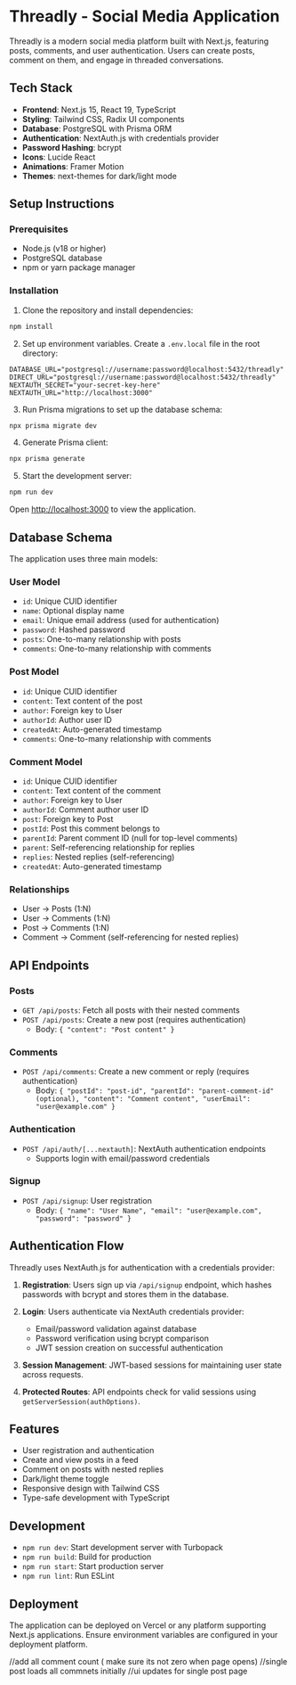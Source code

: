 # Threadly - Social Media Application

Threadly is a modern social media platform built with Next.js, featuring posts, comments, and user authentication. Users can create posts, comment on them, and engage in threaded conversations.

## Tech Stack

- **Frontend**: Next.js 15, React 19, TypeScript
- **Styling**: Tailwind CSS, Radix UI components
- **Database**: PostgreSQL with Prisma ORM
- **Authentication**: NextAuth.js with credentials provider
- **Password Hashing**: bcrypt
- **Icons**: Lucide React
- **Animations**: Framer Motion
- **Themes**: next-themes for dark/light mode

## Setup Instructions

### Prerequisites

- Node.js (v18 or higher)
- PostgreSQL database
- npm or yarn package manager

### Installation

1. Clone the repository and install dependencies:

```bash
npm install
```

2. Set up environment variables. Create a `.env.local` file in the root directory:

```env
DATABASE_URL="postgresql://username:password@localhost:5432/threadly"
DIRECT_URL="postgresql://username:password@localhost:5432/threadly"
NEXTAUTH_SECRET="your-secret-key-here"
NEXTAUTH_URL="http://localhost:3000"
```

3. Run Prisma migrations to set up the database schema:

```bash
npx prisma migrate dev
```

4. Generate Prisma client:

```bash
npx prisma generate
```

5. Start the development server:

```bash
npm run dev
```

Open [http://localhost:3000](http://localhost:3000) to view the application.

## Database Schema

The application uses three main models:

### User Model
- `id`: Unique CUID identifier
- `name`: Optional display name
- `email`: Unique email address (used for authentication)
- `password`: Hashed password
- `posts`: One-to-many relationship with posts
- `comments`: One-to-many relationship with comments

### Post Model
- `id`: Unique CUID identifier
- `content`: Text content of the post
- `author`: Foreign key to User
- `authorId`: Author user ID
- `createdAt`: Auto-generated timestamp
- `comments`: One-to-many relationship with comments

### Comment Model
- `id`: Unique CUID identifier
- `content`: Text content of the comment
- `author`: Foreign key to User
- `authorId`: Comment author user ID
- `post`: Foreign key to Post
- `postId`: Post this comment belongs to
- `parentId`: Parent comment ID (null for top-level comments)
- `parent`: Self-referencing relationship for replies
- `replies`: Nested replies (self-referencing)
- `createdAt`: Auto-generated timestamp

### Relationships
- User → Posts (1:N)
- User → Comments (1:N)
- Post → Comments (1:N)
- Comment → Comment (self-referencing for nested replies)

## API Endpoints

### Posts
- `GET /api/posts`: Fetch all posts with their nested comments
- `POST /api/posts`: Create a new post (requires authentication)
  - Body: `{ "content": "Post content" }`

### Comments
- `POST /api/comments`: Create a new comment or reply (requires authentication)
  - Body: `{ "postId": "post-id", "parentId": "parent-comment-id" (optional), "content": "Comment content", "userEmail": "user@example.com" }`

### Authentication
- `POST /api/auth/[...nextauth]`: NextAuth authentication endpoints
  - Supports login with email/password credentials

### Signup
- `POST /api/signup`: User registration
  - Body: `{ "name": "User Name", "email": "user@example.com", "password": "password" }`

## Authentication Flow

Threadly uses NextAuth.js for authentication with a credentials provider:

1. **Registration**: Users sign up via `/api/signup` endpoint, which hashes passwords with bcrypt and stores them in the database.

2. **Login**: Users authenticate via NextAuth credentials provider:
   - Email/password validation against database
   - Password verification using bcrypt comparison
   - JWT session creation on successful authentication

3. **Session Management**: JWT-based sessions for maintaining user state across requests.

4. **Protected Routes**: API endpoints check for valid sessions using `getServerSession(authOptions)`.

## Features

- User registration and authentication
- Create and view posts in a feed
- Comment on posts with nested replies
- Dark/light theme toggle
- Responsive design with Tailwind CSS
- Type-safe development with TypeScript

## Development

- `npm run dev`: Start development server with Turbopack
- `npm run build`: Build for production
- `npm run start`: Start production server
- `npm run lint`: Run ESLint

## Deployment

The application can be deployed on Vercel or any platform supporting Next.js applications. Ensure environment variables are configured in your deployment platform.



//add all comment count ( make sure its not zero when page opens)
//single post loads all commnets initially
//ui updates for single post page